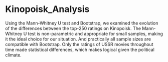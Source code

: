 # Kinopoisk_Analysis
Using the Mann-Whitney U test and Bootstrap, we examined the evolution of the differences between the top-250 ratings on Kinopoisk. The Mann-Whitney U test is
non-parametric and appropriate for small samples, making it the ideal choice for our situation. And practically all sample sizes are compatible with Bootstrap.
Only the ratings of USSR movies throughout time made statistical differences, which makes logical given the political climate.
